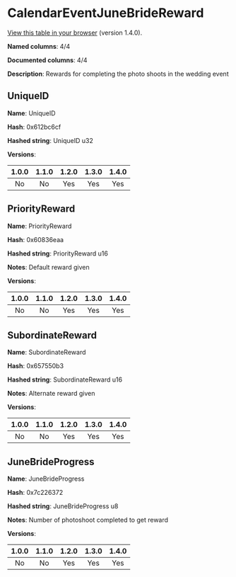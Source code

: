 # CalendarEventJuneBrideReward
[View this table in your browser](CalendarEventJuneBrideReward-value.md) (version 1.4.0).

**Named columns**: 4/4

**Documented columns**: 4/4

**Description**: Rewards for completing the photo shoots in the wedding event
## UniqueID

**Name**: UniqueID

**Hash**: 0x612bc6cf

**Hashed string**: UniqueID u32

**Versions**: 

 | 1.0.0 | 1.1.0 | 1.2.0 | 1.3.0 | 1.4.0 |
|:--:|:--:|:--:|:--:|:--:|
| No | No | Yes | Yes | Yes | 


## PriorityReward

**Name**: PriorityReward

**Hash**: 0x60836eaa

**Hashed string**: PriorityReward u16

**Notes**: Default reward given

**Versions**: 

 | 1.0.0 | 1.1.0 | 1.2.0 | 1.3.0 | 1.4.0 |
|:--:|:--:|:--:|:--:|:--:|
| No | No | Yes | Yes | Yes | 


## SubordinateReward

**Name**: SubordinateReward

**Hash**: 0x657550b3

**Hashed string**: SubordinateReward u16

**Notes**: Alternate reward given

**Versions**: 

 | 1.0.0 | 1.1.0 | 1.2.0 | 1.3.0 | 1.4.0 |
|:--:|:--:|:--:|:--:|:--:|
| No | No | Yes | Yes | Yes | 


## JuneBrideProgress

**Name**: JuneBrideProgress

**Hash**: 0x7c226372

**Hashed string**: JuneBrideProgress u8

**Notes**: Number of photoshoot completed to get reward

**Versions**: 

 | 1.0.0 | 1.1.0 | 1.2.0 | 1.3.0 | 1.4.0 |
|:--:|:--:|:--:|:--:|:--:|
| No | No | Yes | Yes | Yes | 


